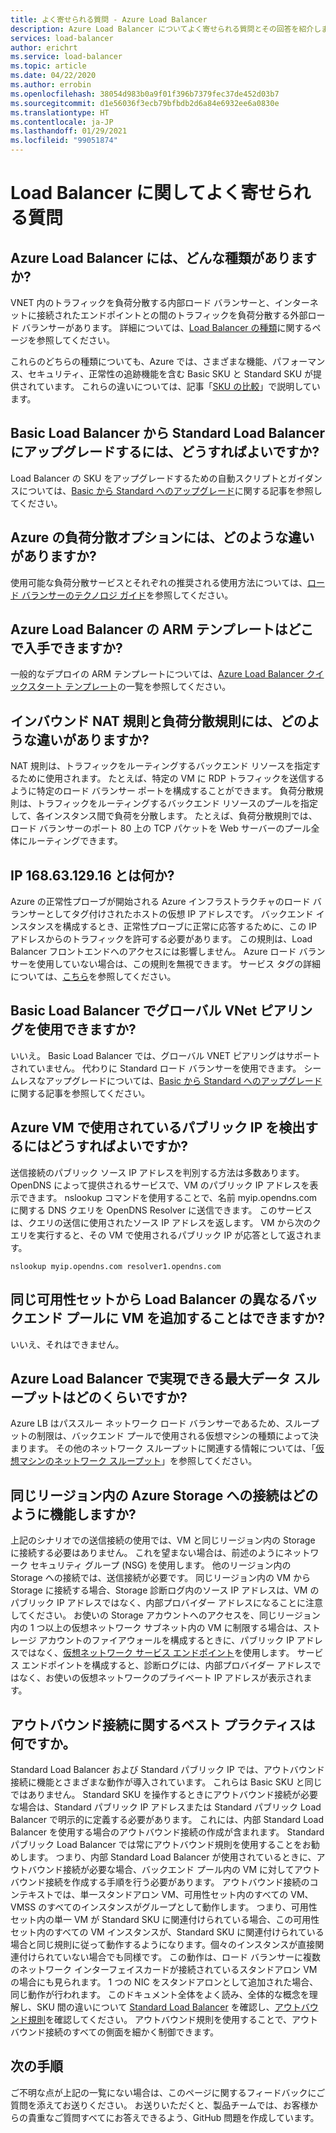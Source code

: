 ```yaml
---
title: よく寄せられる質問 - Azure Load Balancer
description: Azure Load Balancer についてよく寄せられる質問とその回答を紹介します。
services: load-balancer
author: erichrt
ms.service: load-balancer
ms.topic: article
ms.date: 04/22/2020
ms.author: errobin
ms.openlocfilehash: 38054d983b0a9f01f396b7379fec37de452d03b7
ms.sourcegitcommit: d1e56036f3ecb79bfbdb2d6a84e6932ee6a0830e
ms.translationtype: HT
ms.contentlocale: ja-JP
ms.lasthandoff: 01/29/2021
ms.locfileid: "99051874"
---
```

# <a name="load-balancer-frequently-asked-questions"></a>Load Balancer に関してよく寄せられる質問

## <a name="what-types-of-load-balancer-exist"></a>Azure Load Balancer には、どんな種類がありますか?
VNET 内のトラフィックを負荷分散する内部ロード バランサーと、インターネットに接続されたエンドポイントとの間のトラフィックを負荷分散する外部ロード バランサーがあります。 詳細については、[Load Balancer の種類](components.md#frontend-ip-configurations)に関するページを参照してください。 

これらのどちらの種類についても、Azure では、さまざまな機能、パフォーマンス、セキュリティ、正常性の追跡機能を含む Basic SKU と Standard SKU が提供されています。 これらの違いについては、記事「[SKU の比較](skus.md)」で説明しています。

 ## <a name="how-can-i-upgrade-from-a-basic-to-a-standard-load-balancer"></a>Basic Load Balancer から Standard Load Balancer にアップグレードするには、どうすればよいですか?
Load Balancer の SKU をアップグレードするための自動スクリプトとガイダンスについては、[Basic から Standard へのアップグレード](upgrade-basic-standard.md)に関する記事を参照してください。

 ## <a name="what-are-the-different-load-balancing-options-in-azure"></a>Azure の負荷分散オプションには、どのような違いがありますか?
使用可能な負荷分散サービスとそれぞれの推奨される使用方法については、[ロード バランサーのテクノロジ ガイド](/azure/architecture/guide/technology-choices/load-balancing-overview)を参照してください。

## <a name="where-can-i-find-load-balancer-arm-templates"></a>Azure Load Balancer の ARM テンプレートはどこで入手できますか?
一般的なデプロイの ARM テンプレートについては、[Azure Load Balancer クイックスタート テンプレート](/azure/templates/microsoft.network/loadbalancers#quickstart-templates)の一覧を参照してください。

## <a name="how-are-inbound-nat-rules-different-from-load-balancing-rules"></a>インバウンド NAT 規則と負荷分散規則には、どのような違いがありますか?
NAT 規則は、トラフィックをルーティングするバックエンド リソースを指定するために使用されます。 たとえば、特定の VM に RDP トラフィックを送信するように特定のロード バランサー ポートを構成することができます。 負荷分散規則は、トラフィックをルーティングするバックエンド リソースのプールを指定して、各インスタンス間で負荷を分散します。 たとえば、負荷分散規則では、ロード バランサーのポート 80 上の TCP パケットを Web サーバーのプール全体にルーティングできます。

## <a name="what-is-ip-1686312916"></a>IP 168.63.129.16 とは何か?
Azure の正常性プローブが開始される Azure インフラストラクチャのロード バランサーとしてタグ付けされたホストの仮想 IP アドレスです。 バックエンド インスタンスを構成するとき、正常性プローブに正常に応答するために、この IP アドレスからのトラフィックを許可する必要があります。 この規則は、Load Balancer フロントエンドへのアクセスには影響しません。 Azure ロード バランサーを使用していない場合は、この規則を無視できます。 サービス タグの詳細については、[こちら](../virtual-network/service-tags-overview.md#available-service-tags)を参照してください。

## <a name="can-i-use-global-vnet-peering-with-basic-load-balancer"></a>Basic Load Balancer でグローバル VNet ピアリングを使用できますか?
いいえ。 Basic Load Balancer では、グローバル VNET ピアリングはサポートされていません。 代わりに Standard ロード バランサーを使用できます。 シームレスなアップグレードについては、[Basic から Standard へのアップグレード](upgrade-basic-standard.md)に関する記事を参照してください。

## <a name="how-can-i-discover-the-public-ip-that-an-azure-vm-uses"></a>Azure VM で使用されているパブリック IP を検出するにはどうすればよいですか?

送信接続のパブリック ソース IP アドレスを判別する方法は多数あります。 OpenDNS によって提供されるサービスで、VM のパブリック IP アドレスを表示できます。
nslookup コマンドを使用することで、名前 myip.opendns.com に関する DNS クエリを OpenDNS Resolver に送信できます。 このサービスは、クエリの送信に使用されたソース IP アドレスを返します。 VM から次のクエリを実行すると、その VM で使用されるパブリック IP が応答として返されます。

 ```nslookup myip.opendns.com resolver1.opendns.com```
 
## <a name="can-i-add-a-vm-from-the-same-availability-set-to-different-backend-pools-of-a-load-balancer"></a>同じ可用性セットから Load Balancer の異なるバックエンド プールに VM を追加することはできますか?
いいえ、それはできません。

## <a name="what-is-the-maximum-data-throughput-that-can-be-achieved-via-an-azure-load-balancer"></a>Azure Load Balancer で実現できる最大データ スループットはどのくらいですか?
Azure LB はパススルー ネットワーク ロード バランサーであるため、スループットの制限は、バックエンド プールで使用される仮想マシンの種類によって決まります。 その他のネットワーク スループットに関連する情報については、「[仮想マシンのネットワーク スループット](../virtual-network/virtual-machine-network-throughput.md)」を参照してください。


## <a name="how-do-connections-to-azure-storage-in-the-same-region-work"></a>同じリージョン内の Azure Storage への接続はどのように機能しますか?
上記のシナリオでの送信接続の使用では、VM と同じリージョン内の Storage に接続する必要はありません。 これを望まない場合は、前述のようにネットワーク セキュリティ グループ (NSG) を使用します。 他のリージョン内の Storage への接続では、送信接続が必要です。 同じリージョン内の VM から Storage に接続する場合、Storage 診断ログ内のソース IP アドレスは、VM のパブリック IP アドレスではなく、内部プロバイダー アドレスになることに注意してください。 お使いの Storage アカウントへのアクセスを、同じリージョン内の 1 つ以上の仮想ネットワーク サブネット内の VM に制限する場合は、ストレージ アカウントのファイアウォールを構成するときに、パブリック IP アドレスではなく、[仮想ネットワーク サービス エンドポイント](../virtual-network/virtual-network-service-endpoints-overview.md)を使用します。 サービス エンドポイントを構成すると、診断ログには、内部プロバイダー アドレスではなく、お使いの仮想ネットワークのプライベート IP アドレスが表示されます。

## <a name="what-are-best-practises-with-respect-to-outbound-connectivity"></a>アウトバウンド接続に関するベスト プラクティスは何ですか。
Standard Load Balancer および Standard パブリック IP では、アウトバウンド接続に機能とさまざまな動作が導入されています。 これらは Basic SKU と同じではありません。 Standard SKU を操作するときにアウトバウンド接続が必要な場合は、Standard パブリック IP アドレスまたは Standard パブリック Load Balancer で明示的に定義する必要があります。 これには、内部 Standard Load Balancer を使用する場合のアウトバウンド接続の作成が含まれます。 Standard パブリック Load Balancer では常にアウトバウンド規則を使用することをお勧めします。 つまり、内部 Standard Load Balancer が使用されているときに、アウトバウンド接続が必要な場合、バックエンド プール内の VM に対してアウトバウンド接続を作成する手順を行う必要があります。 アウトバウンド接続のコンテキストでは、単一スタンドアロン VM、可用性セット内のすべての VM、VMSS のすべてのインスタンスがグループとして動作します。 つまり、可用性セット内の単一 VM が Standard SKU に関連付けられている場合、この可用性セット内のすべての VM インスタンスが、Standard SKU に関連付けられている場合と同じ規則に従って動作するようになります。個々のインスタンスが直接関連付けられていない場合でも同様です。 この動作は、ロード バランサーに複数のネットワーク インターフェイスカードが接続されているスタンドアロン VM の場合にも見られます。 1 つの NIC をスタンドアロンとして追加された場合、同じ動作が行われます。 このドキュメント全体をよく読み、全体的な概念を理解し、SKU 間の違いについて [Standard Load Balancer](./load-balancer-overview.md) を確認し、[アウトバウンド規則](load-balancer-outbound-connections.md#outboundrules)を確認してください。
アウトバウンド規則を使用することで、アウトバウンド接続のすべての側面を細かく制御できます。
 
## <a name="next-steps"></a>次の手順
ご不明な点が上記の一覧にない場合は、このページに関するフィードバックにご質問を添えてお送りください。 お送りいただくと、製品チームでは、お客様からの貴重なご質問すべてにお答えできるよう、GitHub 問題を作成しています。
